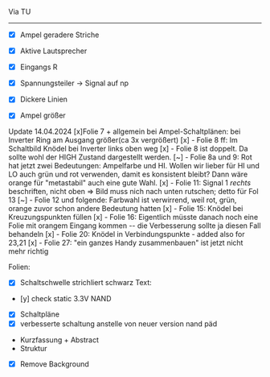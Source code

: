
Via TU 

-----

- [x] Ampel geradere Striche 
- [x] Aktive Lautsprecher
- [x] Eingangs R
- [x] Spannungsteiler -> Signal auf np
- [x] Dickere Linien
- [x] Ampel größer


Update 14.04.2024
[x]Folie 7 + allgemein bei Ampel-Schaltplänen: bei Inverter Ring am Ausgang größer(ca 3x vergrößert)
[x] - Folie 8 ff: Im Schaltbild Knödel bei Inverter links oben weg
[x] - Folie 8 ist doppelt. Da sollte wohl der HIGH Zustand dargestellt werden.
[~] - Folie 8a und 9: Rot hat jetzt zwei Bedeutungen: Ampelfarbe und HI. Wollen wir lieber für HI und LO auch grün und rot verwenden, damit es konsistent bleibt? Dann wäre orange für "metastabil" auch eine gute Wahl.
[x] - Folie 11: Signal 1 *rechts* beschriften, nicht oben => Bild muss nich nach unten rutschen; detto für Fol 13
[~] - Folie 12 und folgende: Farbwahl ist verwirrend, weil rot, grün, orange zuvor schon andere Bedeutung hatten
[x] - Folie 15: Knödel bei Kreuzungspunkten füllen
[x] - Folie 16: Eigentlich müsste danach noch eine Folie mit orangem Eingang kommen -- die Verbesserung sollte ja diesen Fall behandeln
[x] - Folie 20: Knödel in Verbindungspunkte
	- added also for 23,21
[x] - Folie 27: "ein ganzes Handy zusammenbauen" ist jetzt nicht mehr richtig

Folien:
* [x] Schaltschwelle strichliert schwarz
Text:
* [y] check static 3.3V NAND
* [x] Schaltpläne
* [x] verbesserte schaltung anstelle von neuer version nand päd
* Kurzfassung + Abstract
* Struktur
* [x] Remove Background